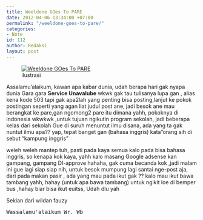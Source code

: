 ```yaml
---
title: Weeldone GOes To PARE
date: 2012-04-06 13:34:00 +07:00
permalink: "/weeldone-goes-to-pare/"
categories:
- Note
id: 112
author: Redaksi
layout: post
---
```


<div class="wp-block-image">
  <figure class="aligncenter size-large"><a href="https://wildanfauzyart.files.wordpress.com/2020/04/69c10-abandoned-ancient-architecture-259780.jpg"><img src="https://wildanfauzyart.files.wordpress.com/2012/04/658b5-abandoned-ancient-architecture-259780.jpg?w=768" alt="Weeldone GOes To PARE" data-recalc-dims="1" /></a><figcaption>ilustrasi</figcaption></figure>
</div>

Assalamu&#8217;alaikum, kawan apa kabar dunia, udah berapa hari gak nyapa dunia Gara gara **Service Unavalube** wkwk gak tau tulisanya lupa gan , alias kena kode 503 tapi gak apa2lah yang penting bisa posting,lanjut ke pokok postingan seperti yang agan liat judul post ane, jadi besok ane mau berangkat ke pare,gan ngomong2 pare itu dimana yahh, pokoknya di indonesia wkwkwk ,untuk tujuan ngikutin program sekolah, jadi beberapa kelas dari sekolah Gue di suruh menuntut ilmu disana, ada yang ta gak nuntut ilmu apa?? yap, tepat banget gan (bahasa inggris) kata&#8221;orang sih di sebut &#8220;kampung inggris&#8221;

weleh weleh mantep tuh, pasti pada kaya semua kalo pada bisa bahasa inggris, so kenapa kok kaya, yahh kalo masang Google adsense kan gampang, gampang DI-approve hahaha, gak cuma becanda kok ,jadi malam ini gue lagi siap siap nih, untuk besok mumpung lagi santai nge-post aja, dari pada makan pasir , ada yang mau pada ikut gak ?? kalo mau ikut bawa tambang yahh, hahay (untuk apa bawa tambang) untuk ngikit loe di bemper bus ,hahay biar bisa ikut euitss, Udah dlu yah

Sekian dari wildan fauzy

<pre class="wp-block-preformatted">Wassalamu'alaikum Wr. Wb</pre>